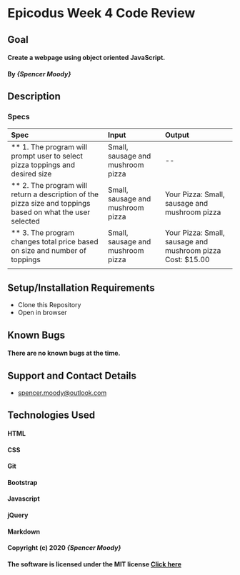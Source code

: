 # Epicodus Week 4 Code Review
## Goal 

#### Create a webpage using object oriented JavaScript.
#### By _**{Spencer Moody}**_

## Description
#### 


### Specs
| Spec | Input | Output |
| :-------------     | :------------- | :------------- |
| ** 1. The program will prompt user to select pizza toppings and desired size | Small, sausage and mushroom pizza | --
| ** 2. The program will return a description of the pizza size and toppings based on what the user selected | Small, sausage and mushroom pizza | Your Pizza: Small, sausage and mushroom pizza |
| ** 3. The program changes total price based on size and number of toppings |  Small, sausage and mushroom pizza | Your Pizza: Small, sausage and mushroom pizza Cost: $15.00 |
|  |  |  |
  
## Setup/Installation Requirements
* Clone this Repository
* Open in browser

## Known Bugs 
#### There are no known bugs at the time.

## Support and Contact Details
* spencer.moody@outlook.com

## Technologies Used 
#### HTML
#### CSS
#### Git 
#### Bootstrap
#### Javascript
#### jQuery 
#### Markdown

#### Copyright (c) 2020 **_{Spencer Moody}_**
#### The software is licensed under the MIT license [Click here](LICENSE.md)